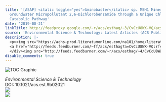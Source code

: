 ```yaml
---
title: '[ASAP] <italic toggle="yes">Aminobacter</italic> sp. MSH1 Mineralizes the
  Groundwater Micropollutant 2,6-Dichlorobenzamide through a Unique Chlorobenzoate
  Catabolic Pathway'
date: '2019-08-21'
linkTitle: http://feedproxy.google.com/~r/acs/esthag/~3/CvCcU8WX-VQ/acs.est.9b02021
source: 'Environmental Science & Technology: Latest Articles (ACS Publications)'
description: |-
  <p><img src="https://achs-prod.literatumonline.com/na101/home/literatum/publisher/achs/journals/content/esthag/0/esthag.ahead-of-print/acs.est.9b02021/20190821/images/medium/es9b02021_0005.gif" alt="TOC Graphic"/></p><div><cite>Environmental Science & Technology</cite></div><div>DOI: 10.1021/acs.est.9b02021</div><div class="feedflare">
  <a href="http://feeds.feedburner.com/~ff/acs/esthag?a=CvCcU8WX-VQ:rf47KFoJv_s:yIl2AUoC8zA"><img src="http://feeds.feedburner.com/~ff/acs/esthag?d=yIl2AUoC8zA" border="0"></img></a>
  </div><img src="http://feeds.feedburner.com/~r/acs/esthag/~4/CvCcU8WX-VQ" ...
disable_comments: true
---
```

<p><img src="https://achs-prod.literatumonline.com/na101/home/literatum/publisher/achs/journals/content/esthag/0/esthag.ahead-of-print/acs.est.9b02021/20190821/images/medium/es9b02021_0005.gif" alt="TOC Graphic"/></p><div><cite>Environmental Science & Technology</cite></div><div>DOI: 10.1021/acs.est.9b02021</div><div class="feedflare">
<a href="http://feeds.feedburner.com/~ff/acs/esthag?a=CvCcU8WX-VQ:rf47KFoJv_s:yIl2AUoC8zA"><img src="http://feeds.feedburner.com/~ff/acs/esthag?d=yIl2AUoC8zA" border="0"></img></a>
</div><img src="http://feeds.feedburner.com/~r/acs/esthag/~4/CvCcU8WX-VQ" ...